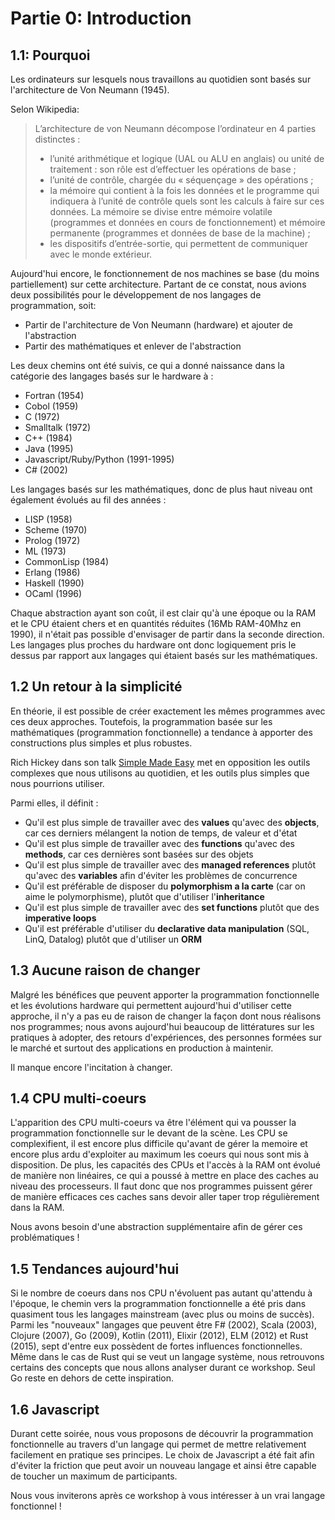 # Partie 0: Introduction

## 1.1: Pourquoi
Les ordinateurs sur lesquels nous travaillons au quotidien sont basés sur l'architecture de Von Neumann (1945).

Selon Wikipedia:
> L’architecture de von Neumann décompose l’ordinateur en 4 parties distinctes :
> * l’unité arithmétique et logique (UAL ou ALU en anglais) ou unité de traitement : son rôle est d’effectuer les opérations de base ;
> * l’unité de contrôle, chargée du « séquençage » des opérations ;
> * la mémoire qui contient à la fois les données et le programme qui indiquera à l’unité de contrôle quels sont les calculs à faire sur ces données. La mémoire se divise entre mémoire volatile (programmes et données en cours de fonctionnement) et mémoire permanente (programmes et données de base de la machine) ;
> * les dispositifs d’entrée-sortie, qui permettent de communiquer avec le monde extérieur.

Aujourd'hui encore, le fonctionnement de nos machines se base (du moins partiellement) sur cette architecture. Partant de ce constat, nous avions deux possibilités pour le  développement de nos langages de programmation, soit:
* Partir de l'architecture de Von Neumann (hardware) et ajouter de l'abstraction
* Partir des mathématiques et enlever de l'abstraction

Les deux chemins ont été suivis, ce qui a donné naissance dans la catégorie des langages basés sur le hardware à :
*  Fortran (1954)
*  Cobol (1959)
*  C (1972)
*  Smalltalk (1972)
*  C++ (1984)
*  Java (1995)
*  Javascript/Ruby/Python (1991-1995)
*  C# (2002)

Les langages basés sur les mathématiques, donc de plus haut niveau ont également évolués au fil des années :
* LISP (1958)
* Scheme (1970)
* Prolog (1972)
* ML (1973)
* CommonLisp (1984)
* Erlang (1986)
* Haskell (1990)
* OCaml (1996)

Chaque abstraction ayant son coût, il est clair qu'à une époque ou la RAM et le CPU étaient chers et en quantités réduites (16Mb RAM-40Mhz en 1990), il n'était pas possible d'envisager de partir dans la seconde direction. Les langages plus proches du hardware ont donc logiquement pris le dessus par rapport aux langages qui étaient basés sur les mathématiques.

## 1.2 Un retour à la simplicité

En théorie, il est possible de créer exactement les mêmes programmes avec ces deux approches. Toutefois, la programmation basée sur les mathématiques (programmation fonctionnelle) a tendance à apporter des constructions plus simples et plus robustes.

Rich Hickey dans son talk [Simple Made Easy](https://www.infoq.com/presentations/Simple-Made-Easy/) met en opposition les outils complexes que nous utilisons au quotidien, et les outils plus simples que nous pourrions utiliser.

Parmi elles, il définit :
- Qu'il est plus simple de travailler avec des **values** qu'avec des **objects**, car ces derniers mélangent la notion de temps, de valeur et d'état
- Qu'il est plus simple de travailler avec des **functions** qu'avec des **methods**, car ces dernières sont basées sur des objets
- Qu'il est plus simple de travailler avec des **managed references** plutôt qu'avec des **variables** afin d'éviter les problèmes de concurrence
- Qu'il est préférable de disposer du **polymorphism a la carte** (car on aime le polymorphisme), plutôt que d'utiliser l'**inheritance**
- Qu'il est plus simple de travailler avec des **set functions** plutôt que des **imperative loops**
- Qu'il est préférable d'utiliser du **declarative data manipulation** (SQL, LinQ, Datalog) plutôt que d'utiliser un **ORM**

## 1.3 Aucune raison de changer

Malgré les bénéfices que peuvent apporter la programmation fonctionnelle et les évolutions hardware qui permettent aujourd'hui d'utiliser cette approche, il n'y a pas eu de raison de changer la façon dont nous réalisons nos programmes; nous avons aujourd'hui beaucoup de littératures sur les pratiques à adopter, des retours d'expériences, des personnes formées sur le marché et surtout des applications en production à maintenir.

Il manque encore l'incitation à changer.

## 1.4 CPU multi-coeurs
L'apparition des CPU multi-coeurs va être l'élément qui va pousser la programmation fonctionnelle sur le devant de la scène. Les CPU se complexifient, il est encore plus difficile qu'avant de gérer la memoire et encore plus ardu d'exploiter au maximum les coeurs qui nous sont mis à disposition.
De plus, les capacités des CPUs et l'accès à la RAM ont évolué de manière non linéaires, ce qui a poussé à mettre en place des caches au niveau des processeurs. Il faut donc que nos programmes puissent gérer de manière efficaces ces caches sans devoir aller taper trop régulièrement dans la RAM.

Nous avons besoin d'une abstraction supplémentaire afin de gérer ces problématiques !

## 1.5 Tendances aujourd'hui

Si le nombre de coeurs dans nos CPU n'évoluent pas autant qu'attendu à l'époque, le chemin vers la programmation fonctionnelle a été pris dans quasiment tous les langages mainstream (avec plus ou moins de succès).
Parmi les "nouveaux" langages que peuvent être F# (2002), Scala (2003), Clojure (2007), Go (2009), Kotlin (2011), Elixir (2012), ELM (2012) et Rust (2015), sept d'entre eux possèdent de fortes influences fonctionnelles. Même dans le cas de Rust qui se veut un langage système, nous retrouvons certains des concepts que nous allons analyser durant ce workshop. Seul Go reste en dehors de cette inspiration.

## 1.6 Javascript
Durant cette soirée, nous vous proposons de découvrir la programmation fonctionnelle au travers d'un langage qui permet de mettre relativement facilement en pratique ses principes. Le choix de Javascript a été fait afin d'éviter la friction que peut avoir un nouveau langage et ainsi être capable de toucher un maximum de participants.

Nous vous inviterons après ce workshop à vous intéresser à un vrai langage fonctionnel !